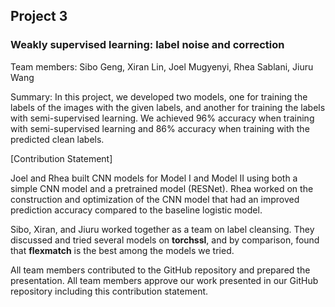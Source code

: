 ## Project 3 
### Weakly supervised learning: label noise and correction


Team members: Sibo Geng, Xiran Lin, Joel Mugyenyi, Rhea Sablani, Jiuru Wang

Summary: In this project, we developed two models, one for training the labels of the images with the given labels, and another for training the labels with semi-supervised learning. We achieved 96% accuracy when training with semi-supervised learning and 86% accuracy when training with the predicted clean labels.

[Contribution Statement] 

Joel and Rhea built CNN models for Model I and Model II using both a simple CNN model and a pretrained model (RESNet). Rhea worked on the construction and optimization of the CNN model that had an improved prediction accuracy compared to the baseline logistic model.

Sibo, Xiran, and Jiuru worked together as a team on label cleansing. They discussed and tried several models on **torchssl**, and by comparison, found that **flexmatch** is the best among the models we tried. 

All team members contributed to the GitHub repository and prepared the presentation. All team members approve our work presented in our GitHub repository including this contribution statement.
